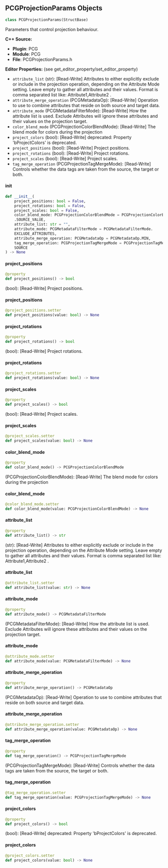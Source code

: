 ## PCGProjectionParams Objects

```python
class PCGProjectionParams(StructBase)
```

Parameters that control projection behaviour.

**C++ Source:**

- **Plugin**: PCG
- **Module**: PCG
- **File**: PCGProjectionParams.h

**Editor Properties:** (see get_editor_property/set_editor_property)

- ``attribute_list`` (str):  [Read-Write] Attributes to either explicitly exclude or include in the projection operation, depending on the Attribute Mode setting. Leave empty to gather all attributes and their values. Format is comma separated list like: Attribute1,Attribute2 .
- ``attribute_merge_operation`` (PCGMetadataOp):  [Read-Write] Operation to use to combine attributes that reside on both source and target data.
- ``attribute_mode`` (PCGMetadataFilterMode):  [Read-Write] How the attribute list is used. Exclude Attributes will ignore these attributes and their values on the projection target.
- ``color_blend_mode`` (PCGProjectionColorBlendMode):  [Read-Write] The blend mode for colors during the projection
- ``project_colors`` (bool):  [Read-Write]
  deprecated: Property 'bProjectColors' is deprecated.
- ``project_positions`` (bool):  [Read-Write] Project positions.
- ``project_rotations`` (bool):  [Read-Write] Project rotations.
- ``project_scales`` (bool):  [Read-Write] Project scales.
- ``tag_merge_operation`` (PCGProjectionTagMergeMode):  [Read-Write] Controls whether the data tags are taken from the source, the target or both.

<a id="unreal.PCGProjectionParams.__init__"></a>

#### __init__

```python
def __init__(
    project_positions: bool = False,
    project_rotations: bool = False,
    project_scales: bool = False,
    color_blend_mode: PCGProjectionColorBlendMode = PCGProjectionColorBlendMode
    .SOURCE_VALUE,
    attribute_list: str = "",
    attribute_mode: PCGMetadataFilterMode = PCGMetadataFilterMode.
    EXCLUDE_ATTRIBUTES,
    attribute_merge_operation: PCGMetadataOp = PCGMetadataOp.MIN,
    tag_merge_operation: PCGProjectionTagMergeMode = PCGProjectionTagMergeMode.
    SOURCE
) -> None
```

<a id="unreal.PCGProjectionParams.project_positions"></a>

#### project_positions

```python
@property
def project_positions() -> bool
```

(bool):  [Read-Write] Project positions.

<a id="unreal.PCGProjectionParams.project_positions"></a>

#### project_positions

```python
@project_positions.setter
def project_positions(value: bool) -> None
```

<a id="unreal.PCGProjectionParams.project_rotations"></a>

#### project_rotations

```python
@property
def project_rotations() -> bool
```

(bool):  [Read-Write] Project rotations.

<a id="unreal.PCGProjectionParams.project_rotations"></a>

#### project_rotations

```python
@project_rotations.setter
def project_rotations(value: bool) -> None
```

<a id="unreal.PCGProjectionParams.project_scales"></a>

#### project_scales

```python
@property
def project_scales() -> bool
```

(bool):  [Read-Write] Project scales.

<a id="unreal.PCGProjectionParams.project_scales"></a>

#### project_scales

```python
@project_scales.setter
def project_scales(value: bool) -> None
```

<a id="unreal.PCGProjectionParams.color_blend_mode"></a>

#### color_blend_mode

```python
@property
def color_blend_mode() -> PCGProjectionColorBlendMode
```

(PCGProjectionColorBlendMode):  [Read-Write] The blend mode for colors during the projection

<a id="unreal.PCGProjectionParams.color_blend_mode"></a>

#### color_blend_mode

```python
@color_blend_mode.setter
def color_blend_mode(value: PCGProjectionColorBlendMode) -> None
```

<a id="unreal.PCGProjectionParams.attribute_list"></a>

#### attribute_list

```python
@property
def attribute_list() -> str
```

(str):  [Read-Write] Attributes to either explicitly exclude or include in the projection operation, depending on the Attribute Mode setting. Leave empty to gather all attributes and their values. Format is comma separated list like: Attribute1,Attribute2 .

<a id="unreal.PCGProjectionParams.attribute_list"></a>

#### attribute_list

```python
@attribute_list.setter
def attribute_list(value: str) -> None
```

<a id="unreal.PCGProjectionParams.attribute_mode"></a>

#### attribute_mode

```python
@property
def attribute_mode() -> PCGMetadataFilterMode
```

(PCGMetadataFilterMode):  [Read-Write] How the attribute list is used. Exclude Attributes will ignore these attributes and their values on the projection target.

<a id="unreal.PCGProjectionParams.attribute_mode"></a>

#### attribute_mode

```python
@attribute_mode.setter
def attribute_mode(value: PCGMetadataFilterMode) -> None
```

<a id="unreal.PCGProjectionParams.attribute_merge_operation"></a>

#### attribute_merge_operation

```python
@property
def attribute_merge_operation() -> PCGMetadataOp
```

(PCGMetadataOp):  [Read-Write] Operation to use to combine attributes that reside on both source and target data.

<a id="unreal.PCGProjectionParams.attribute_merge_operation"></a>

#### attribute_merge_operation

```python
@attribute_merge_operation.setter
def attribute_merge_operation(value: PCGMetadataOp) -> None
```

<a id="unreal.PCGProjectionParams.tag_merge_operation"></a>

#### tag_merge_operation

```python
@property
def tag_merge_operation() -> PCGProjectionTagMergeMode
```

(PCGProjectionTagMergeMode):  [Read-Write] Controls whether the data tags are taken from the source, the target or both.

<a id="unreal.PCGProjectionParams.tag_merge_operation"></a>

#### tag_merge_operation

```python
@tag_merge_operation.setter
def tag_merge_operation(value: PCGProjectionTagMergeMode) -> None
```

<a id="unreal.PCGProjectionParams.project_colors"></a>

#### project_colors

```python
@property
def project_colors() -> bool
```

(bool):  [Read-Write]
deprecated: Property 'bProjectColors' is deprecated.

<a id="unreal.PCGProjectionParams.project_colors"></a>

#### project_colors

```python
@project_colors.setter
def project_colors(value: bool) -> None
```

<a id="unreal.PCGSelectGrammarCriterion"></a>